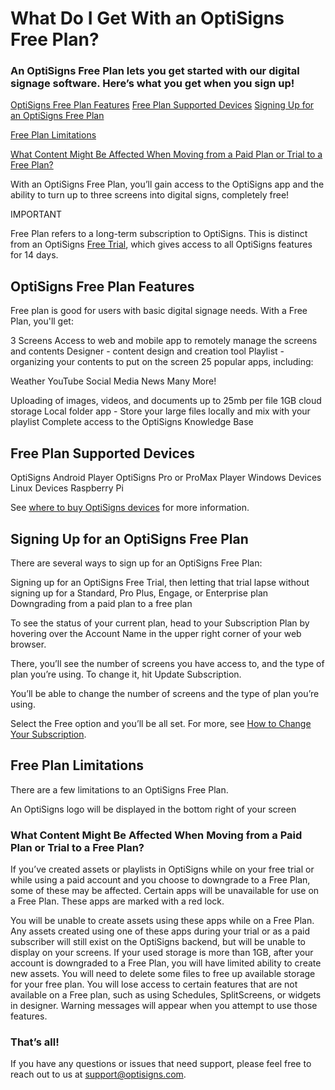 # What Do I Get With an OptiSigns Free Plan?

### An OptiSigns Free Plan lets you get started with our digital signage software. Here’s what you get when you sign up!


[OptiSigns Free Plan Features](#Features)
[Free Plan Supported Devices](#Devices)
[Signing Up for an OptiSigns Free Plan](#Signing)

[Free Plan Limitations](#Limitations)

[What Content Might Be Affected When Moving from a Paid Plan or Trial to a Free Plan?](#Content)



With an OptiSigns Free Plan, you’ll gain access to the OptiSigns app and the ability to turn up to three screens into digital signs, completely free!



IMPORTANT



Free Plan refers to a long-term subscription to OptiSigns. This is distinct from an OptiSigns [Free Trial](https://support.optisigns.com/hc/en-us/articles/37966066335891-Getting-Started-with-an-OptiSigns-Free-Trial), which gives access to all OptiSigns features for 14 days.





## OptiSigns Free Plan Features

Free plan is good for users with basic digital signage needs. With a Free Plan, you'll get:

3 Screens
Access to web and mobile app to remotely manage the screens and contents
Designer - content design and creation tool
Playlist - organizing your contents to put on the screen
25 popular apps, including:

Weather
YouTube
Social Media
News
Many More!


Uploading of images, videos, and documents up to 25mb per file
1GB cloud storage
Local folder app - Store your large files locally and mix with your playlist
Complete access to the OptiSigns Knowledge Base




## Free Plan Supported Devices


OptiSigns Android Player
OptiSigns Pro or ProMax Player
Windows Devices
Linux Devices
Raspberry Pi

See [where to buy OptiSigns devices](https://support.optisigns.com/hc/en-us/articles/32129032857875-Where-to-Buy-OptiSigns-Devices) for more information.



## Signing Up for an OptiSigns Free Plan

There are several ways to sign up for an OptiSigns Free Plan:

Signing up for an OptiSigns Free Trial, then letting that trial lapse without signing up for a Standard, Pro Plus, Engage, or Enterprise plan
Downgrading from a paid plan to a free plan

To see the status of your current plan, head to your Subscription Plan by hovering over the Account Name in the upper right corner of your web browser.

There, you’ll see the number of screens you have access to, and the type of plan you’re using. To change it, hit Update Subscription.

You’ll be able to change the number of screens and the type of plan you’re using.


Select the Free option and you’ll be all set.
For more, see [How to Change Your Subscription](https://support.optisigns.com/hc/en-us/articles/1500000493782-Billing-How-do-I-change-my-subscription-plan).



## Free Plan Limitations

There are a few limitations to an OptiSigns Free Plan.

An OptiSigns logo will be displayed in the bottom right of your screen



### What Content Might Be Affected When Moving from a Paid Plan or Trial to a Free Plan?

If you’ve created assets or playlists in OptiSigns while on your free trial or while using a paid account and you choose to downgrade to a Free Plan, some of these may be affected.
Certain apps will be unavailable for use on a Free Plan. These apps are marked with a red lock.

You will be unable to create assets using these apps while on a Free Plan. Any assets created using one of these apps during your trial or as a paid subscriber will still exist on the OptiSigns backend, but will be unable to display on your screens.
If your used storage is more than 1GB, after your account is downgraded to a Free Plan, you will have limited ability to create new assets. You will need to delete some files to free up available storage for your free plan.
You will lose access to certain features that are not available on a Free plan, such as using Schedules, SplitScreens, or widgets in designer. Warning messages will appear when you attempt to use those features.

### That’s all!

If you have any questions or issues that need support, please feel free to reach out to us at [support@optisigns.com](mailto:support@optisigns.com).